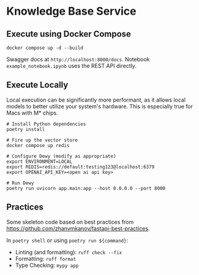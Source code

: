 # Knowledge Base Service

## Execute using Docker Compose

```
docker compose up -d --build
```

Swagger docs at `http://localhost:8000/docs`.
Notebook `example_notebook.ipynb` uses the REST API directly.

## Execute Locally

Local execution can be significantly more performant, as it allows local models to better utilize your system's hardware. This is especially true for Macs with M* chips.

```
# Install Python dependencies
poetry install

# Fire up the vector store
docker compose up redis

# Configure Dewy (modify as appropriate)
export ENVIRONMENT=LOCAL 
export REDIS=redis://default:testing123@localhost:6379
export OPENAI_API_KEY=<open ai api key> 

# Run Dewy
poetry run uvicorn app.main:app --host 0.0.0.0 --port 8000
```

## Practices

Some skeleton code based on best practices from https://github.com/zhanymkanov/fastapi-best-practices.

In `poetry shell` or using `poetry run ${command}`:

* Linting (and formatting): `ruff check --fix`
* Formatting: `ruff format`
* Type Checking: `mypy app`
